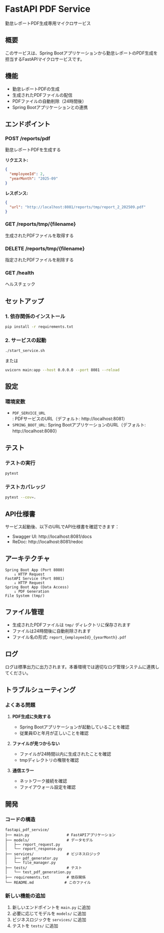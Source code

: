 # FastAPI PDF Service

勤怠レポートPDF生成専用マイクロサービス

## 概要

このサービスは、Spring Bootアプリケーションから勤怠レポートのPDF生成を担当するFastAPIマイクロサービスです。

## 機能

- 勤怠レポートPDFの生成
- 生成されたPDFファイルの配信
- PDFファイルの自動削除（24時間後）
- Spring Bootアプリケーションとの連携

## エンドポイント

### POST /reports/pdf
勤怠レポートPDFを生成する

**リクエスト:**
```json
{
  "employeeId": 2,
  "yearMonth": "2025-09"
}
```

**レスポンス:**
```json
{
  "url": "http://localhost:8081/reports/tmp/report_2_202509.pdf"
}
```

### GET /reports/tmp/{filename}
生成されたPDFファイルを取得する

### DELETE /reports/tmp/{filename}
指定されたPDFファイルを削除する

### GET /health
ヘルスチェック

## セットアップ

### 1. 依存関係のインストール

```bash
pip install -r requirements.txt
```

### 2. サービスの起動

```bash
./start_service.sh
```

または

```bash
uvicorn main:app --host 0.0.0.0 --port 8081 --reload
```

## 設定

### 環境変数

- `PDF_SERVICE_URL`: PDFサービスのURL（デフォルト: http://localhost:8081）
- `SPRING_BOOT_URL`: Spring BootアプリケーションのURL（デフォルト: http://localhost:8080）

## テスト

### テストの実行

```bash
pytest
```

### テストカバレッジ

```bash
pytest --cov=.
```

## API仕様書

サービス起動後、以下のURLでAPI仕様書を確認できます：

- Swagger UI: http://localhost:8081/docs
- ReDoc: http://localhost:8081/redoc

## アーキテクチャ

```
Spring Boot App (Port 8080)
    ↓ HTTP Request
FastAPI Service (Port 8081)
    ↓ HTTP Request
Spring Boot App (Data Access)
    ↓ PDF Generation
File System (tmp/)
```

## ファイル管理

- 生成されたPDFファイルは `tmp/` ディレクトリに保存されます
- ファイルは24時間後に自動削除されます
- ファイル名の形式: `report_{employeeId}_{yearMonth}.pdf`

## ログ

ログは標準出力に出力されます。本番環境では適切なログ管理システムに連携してください。

## トラブルシューティング

### よくある問題

1. **PDF生成に失敗する**
   - Spring Bootアプリケーションが起動していることを確認
   - 従業員IDと年月が正しいことを確認

2. **ファイルが見つからない**
   - ファイルが24時間以内に生成されたことを確認
   - tmpディレクトリの権限を確認

3. **通信エラー**
   - ネットワーク接続を確認
   - ファイアウォール設定を確認

## 開発

### コードの構造

```
fastapi_pdf_service/
├── main.py                 # FastAPIアプリケーション
├── models/                 # データモデル
│   ├── report_request.py
│   └── report_response.py
├── services/               # ビジネスロジック
│   ├── pdf_generator.py
│   └── file_manager.py
├── tests/                  # テスト
│   └── test_pdf_generation.py
├── requirements.txt        # 依存関係
└── README.md              # このファイル
```

### 新しい機能の追加

1. 新しいエンドポイントを `main.py` に追加
2. 必要に応じてモデルを `models/` に追加
3. ビジネスロジックを `services/` に追加
4. テストを `tests/` に追加
